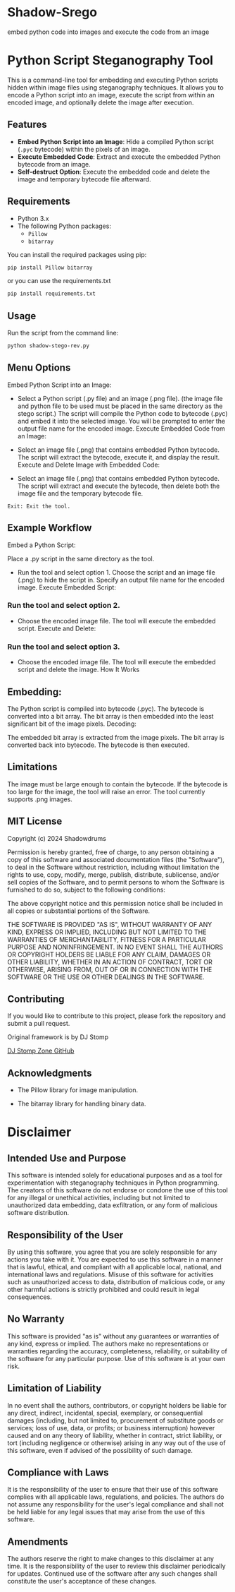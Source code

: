 # Shadow-Srego
embed python code into images and execute the code from an image

# Python Script Steganography Tool

This is a command-line tool for embedding and executing Python scripts hidden within image files using steganography techniques. It allows you to encode a Python script into an image, execute the script from within an encoded image, and optionally delete the image after execution.

## Features

- **Embed Python Script into an Image**: Hide a compiled Python script (`.pyc` bytecode) within the pixels of an image.
- **Execute Embedded Code**: Extract and execute the embedded Python bytecode from an image.
- **Self-destruct Option**: Execute the embedded code and delete the image and temporary bytecode file afterward.

## Requirements

- Python 3.x
- The following Python packages:
  - `Pillow`
  - `bitarray`

You can install the required packages using pip:

```bash
pip install Pillow bitarray
```
or you can use the requirements.txt
```bash
pip install requirements.txt
```

## Usage
Run the script from the command line:
```sh
python shadow-stego-rev.py
```

## Menu Options
Embed Python Script into an Image:

- Select a Python script (.py file) and an image (.png file). (the image file and python file to be used must be placed in the same directory as the stego script.)
The script will compile the Python code to bytecode (.pyc) and embed it into the selected image.
You will be prompted to enter the output file name for the encoded image.
Execute Embedded Code from an Image:

- Select an image file (.png) that contains embedded Python bytecode.
The script will extract the bytecode, execute it, and display the result.
Execute and Delete Image with Embedded Code:

- Select an image file (.png) that contains embedded Python bytecode.
The script will extract and execute the bytecode, then delete both the image file and the temporary bytecode file.

```Exit: Exit the tool.```

## Example Workflow
Embed a Python Script:

Place a .py script in the same directory as the tool.
- Run the tool and select option 1.
Choose the script and an image file (.png) to hide the script in.
Specify an output file name for the encoded image.
Execute Embedded Script:

### Run the tool and select option 2.
- Choose the encoded image file.
The tool will execute the embedded script.
Execute and Delete:

### Run the tool and select option 3.
- Choose the encoded image file.
The tool will execute the embedded script and delete the image.
How It Works


## Embedding:

The Python script is compiled into bytecode (.pyc).
The bytecode is converted into a bit array.
The bit array is then embedded into the least significant bit of the image pixels.
Decoding:

The embedded bit array is extracted from the image pixels.
The bit array is converted back into bytecode.
The bytecode is then executed.


## Limitations
The image must be large enough to contain the bytecode. If the bytecode is too large for the image, the tool will raise an error.
The tool currently supports .png images.

## MIT License

Copyright (c) 2024 Shadowdrums

Permission is hereby granted, free of charge, to any person obtaining a copy of this software and associated documentation files (the "Software"), to deal in the Software without restriction, including without limitation the rights to use, copy, modify, merge, publish, distribute, sublicense, and/or sell copies of the Software, and to permit persons to whom the Software is furnished to do so, subject to the following conditions:

The above copyright notice and this permission notice shall be included in all copies or substantial portions of the Software.

THE SOFTWARE IS PROVIDED "AS IS", WITHOUT WARRANTY OF ANY KIND, EXPRESS OR IMPLIED, INCLUDING BUT NOT LIMITED TO THE WARRANTIES OF MERCHANTABILITY, FITNESS FOR A PARTICULAR PURPOSE AND NONINFRINGEMENT. IN NO EVENT SHALL THE AUTHORS OR COPYRIGHT HOLDERS BE LIABLE FOR ANY CLAIM, DAMAGES OR OTHER LIABILITY, WHETHER IN AN ACTION OF CONTRACT, TORT OR OTHERWISE, ARISING FROM, OUT OF OR IN CONNECTION WITH THE SOFTWARE OR THE USE OR OTHER DEALINGS IN THE SOFTWARE.


## Contributing
If you would like to contribute to this project, please fork the repository and submit a pull request.

Original framework is by DJ Stomp 

[DJ Stomp Zone GitHub](https://github.com/DJStompZone)


## Acknowledgments
- The Pillow library for image manipulation.

- The bitarray library for handling binary data.


# Disclaimer

## Intended Use and Purpose

This software is intended solely for educational purposes and as a tool for experimentation with steganography techniques in Python programming. The creators of this software do not endorse or condone the use of this tool for any illegal or unethical activities, including but not limited to unauthorized data embedding, data exfiltration, or any form of malicious software distribution.

## Responsibility of the User

By using this software, you agree that you are solely responsible for any actions you take with it. You are expected to use this software in a manner that is lawful, ethical, and compliant with all applicable local, national, and international laws and regulations. Misuse of this software for activities such as unauthorized access to data, distribution of malicious code, or any other harmful actions is strictly prohibited and could result in legal consequences.

## No Warranty

This software is provided "as is" without any guarantees or warranties of any kind, express or implied. The authors make no representations or warranties regarding the accuracy, completeness, reliability, or suitability of the software for any particular purpose. Use of this software is at your own risk.

## Limitation of Liability

In no event shall the authors, contributors, or copyright holders be liable for any direct, indirect, incidental, special, exemplary, or consequential damages (including, but not limited to, procurement of substitute goods or services; loss of use, data, or profits; or business interruption) however caused and on any theory of liability, whether in contract, strict liability, or tort (including negligence or otherwise) arising in any way out of the use of this software, even if advised of the possibility of such damage.

## Compliance with Laws

It is the responsibility of the user to ensure that their use of this software complies with all applicable laws, regulations, and policies. The authors do not assume any responsibility for the user's legal compliance and shall not be held liable for any legal issues that may arise from the use of this software.

## Amendments

The authors reserve the right to make changes to this disclaimer at any time. It is the responsibility of the user to review this disclaimer periodically for updates. Continued use of the software after any such changes shall constitute the user's acceptance of these changes.

